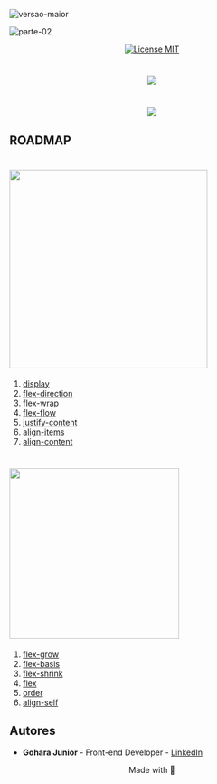 ![versao-maior](https://user-images.githubusercontent.com/57417305/80772249-6fe01600-8b2c-11ea-8926-c8c969dfa8c8.gif)

![parte-02](https://user-images.githubusercontent.com/57417305/80775418-efbeae00-8b35-11ea-97b0-7eba5ac0bff1.gif)

<p align="center">
  <a href="https://opensource.org/licenses/MIT">
    <img src="https://img.shields.io/badge/License-MIT-blue.svg" alt="License MIT">
  </a>
</p>

<h1 align="center">
  <img src="https://user-images.githubusercontent.com/57417305/80855949-faec0980-8c1b-11ea-9f74-72dde422b92b.gif" />
</h1>

<h1 align="center">
  <img src="https://user-images.githubusercontent.com/57417305/80778043-77f48180-8b3d-11ea-8c94-bfbd472b30cf.gif" />
</h1>

## ROADMAP

<h1 align="">
  <img width="350" src="https://user-images.githubusercontent.com/57417305/80865644-23e2bd80-8c61-11ea-9d92-9fea90c896f6.gif" />
</h1>

1. [display](/1-Flex-Container/1-Display.md)
2. [flex-direction](/1-Flex-Container/2-Flex-Direction.md)
3. [flex-wrap](/1-Flex-Container/3-Flex-Wrap.md)
4. [flex-flow](/1-Flex-Container/4-Flex-Flow.md)
5. [justify-content](/1-Flex-Container/5-Justify-Content.md)
6. [align-items](/1-Flex-Container/6-Align-Items.md)
7. [align-content](/1-Flex-Container/7-Align-Content.md)

<h1 align="">
  <img width="300" src="https://user-images.githubusercontent.com/57417305/80866758-dd905d00-8c66-11ea-9cdd-8c0c3e628a4e.gif" />
</h1>

1. [flex-grow](/2-Flex-Items/1-Flex-Grow.md)
2. [flex-basis](/2-Flex-Items/2-Flex-Basis.md)
3. [flex-shrink](/2-Flex-Items/3-Flex-Shrink.md)
4. [flex](/2-Flex-Items/4-Flex.md)
5. [order](/2-Flex-Items/5-Order.md)
6. [align-self](/2-Flex-Items/6-Align-Self.md)

## Autores

- **Gohara Junior** - Front-end Developer - [LinkedIn](https://www.linkedin.com/in/goharajunior/)

<p align="center">Made with 💜</p>